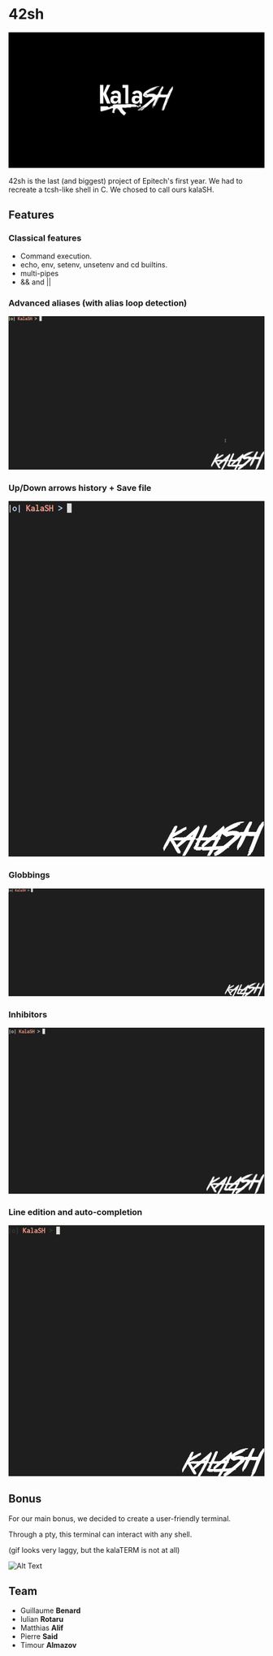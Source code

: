 # 42sh

![alt tag](./bonus/res/kalaBG.png)

42sh is the last (and biggest) project of Epitech's first year. We had to recreate a tcsh-like shell in C. We chosed to call ours kalaSH.

## Features

### Classical features

+ Command execution.
+ echo, env, setenv, unsetenv and cd builtins.
+ multi-pipes
+ && and ||

### Advanced aliases (with alias loop detection)

![Alt Text](./.gif/aliasgif.gif)

### Up/Down arrows history + Save file

![Alt Text](./.gif/kalaHIST.gif)

### Globbings

![Alt Text](./.gif/globbing.gif)

### Inhibitors

![Alt Text](./.gif/kalaINHIB.gif)

### Line edition and auto-completion

![Alt Text](./.gif/editionligne.gif)

## Bonus

For our main bonus, we decided to create a user-friendly terminal.

Through a pty, this terminal can interact with any shell.

(gif looks very laggy, but the kalaTERM is not at all)

![Alt Text](./.gif/kalaterm.gif)

## Team

+ Guillaume **Benard**
+ Iulian **Rotaru**
+ Matthias **Alif**
+ Pierre **Said**
+ Timour **Almazov**
